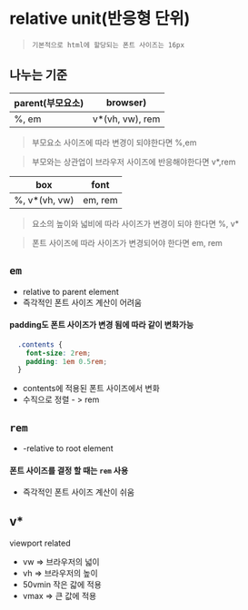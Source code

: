 # relative unit(반응형 단위)

> `기본적으로 html에 할당되는 폰트 사이즈는 16px`

## 나누는 기준

|parent(부모요소)|browser)|
|--|--|
|%, em|v*(vh, vw), rem|
>부모요소 사이즈에 따라 변경이 되야한다면 %,em

>부모와는 상관업이 브라우저 사이즈에 반응해야한다면 v*,rem

|box|font|
|--|--|
|%, v*(vh, vw)|em, rem|

>요소의 높이와 넓비에 따라 사이즈가 변경이 되야 한다면 %, v*

>폰트 사이즈에 따라 사이즈가 변경되어야 한다면 em, rem

## `em`
- relative to parent element
- 즉각적인 폰트 사이즈 계산이 어려움

#### padding도 폰트 사이즈가 변경 됨에 따라 같이 변화가능
```css
  .contents {
    font-size: 2rem;
    padding: 1em 0.5rem;
  }
```
- contents에 적용된 폰트 사이즈에서 변화 
- 수직으로 정렬 - > rem 

 

## `rem`
- -relative to root element
#### 폰트 사이즈를 결정 할 때는 `rem` 사용
- 즉각적인 폰트 사이즈 계산이 쉬움





## v*
viewport related

- vw => 브라우저의 넓이
- vh => 브라우저의 높이
- 50vmin 작은 갋에 적용
- vmax => 큰 값에 적용
